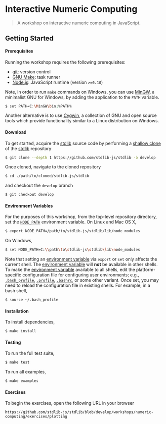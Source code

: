 # Interactive Numeric Computing

> A workshop on interactive numeric computing in JavaScript.

## Getting Started

#### Prerequisites

Running the workshop requires the following prerequisites:

-   [git][git]: version control
-   [GNU Make][make]: task runner
-   [Node.js][node-js]: JavaScript runtime (version `>=0.10`)

Note, in order to run `make` commands on Windows, you can use [MinGW][mingw], a minimalist GNU for Windows, by adding the application to the `PATH` variable.

```bash
$ set PATH=C:\MinGW\bin;%PATH%
```

Another alternative is to use [Cygwin][cygwin], a collection of GNU and open source tools which provide functionality similar to a Linux distribution on Windows.

#### Download

To get started, acquire the [stdlib][stdlib] source code by performing a [shallow clone][git-clone-depth] of the [stdlib][stdlib] repository

```bash
$ git clone --depth 1 https://github.com/stdlib-js/stdlib -b develop
```

Once cloned, navigate to the cloned repository

```bash
$ cd ./path/to/cloned/stdlib-js/stdlib
```

and checkout the `develop` branch

```bash
$ git checkout develop
```

#### Environment Variables

For the purposes of this workshop, from the top-level repository directory, set the [`NODE_PATH`][node-path] environment variable. On Linux and Mac OS X,

```bash
$ export NODE_PATH=/path/to/stdlib-js/stdlib/lib/node_modules
```

On Windows,

```bash
$ set NODE_PATH=C:\\path\to\stdlib-js\stdlib\lib\node_modules
```

Note that setting an [environment variable][env-var] via `export` or `set` only affects the current shell. The [environment variable][env-var] will **not** be available in other shells. To make the [environment variable][env-var] available to all shells, edit the platform-specific configuration file for configuring user environments; e.g., [`.bash_profile`][bash-profile], [`.profile`][bash-profile], [`.bashrc`][bash-profile], or some other variant. Once set, you may need to reload the configuration file in existing shells. For example, in a bash shell,

```bash
$ source ~/.bash_profile
```

#### Installation

To install dependencies,

```bash
$ make install
```

#### Testing

To run the full test suite,

```bash
$ make test
```

To run all examples,

```bash
$ make examples
```

#### Exercises

To begin the exercises, open the following URL in your browser

```text
https://github.com/stdlib-js/stdlib/blob/develop/workshops/numeric-computing/exercises/plotting
```

<section class="links">

[stdlib]: https://github.com/stdlib-js/

[git]: http://git-scm.com/

[make]: https://www.gnu.org/software/make

[node-js]: https://nodejs.org/en/

[mingw]: http://www.mingw.org/

[cygwin]: https://www.cygwin.com/

[git-clone-depth]: https://git-scm.com/docs/git-clone

[node-path]: https://nodejs.org/api/modules.html#modules_loading_from_the_global_folders

[env-var]: https://en.wikipedia.org/wiki/Environment_variable

[bash-profile]: http://tldp.org/LDP/Bash-Beginners-Guide/html/sect_03_01.html

</section>

<!-- /.links -->
